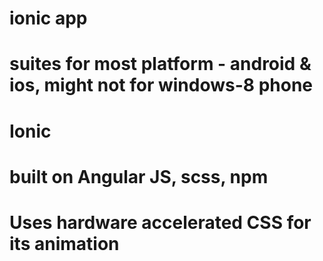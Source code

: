 # ionic app
# suites for most platform - android & ios, might not for windows-8 phone
# Ionic
#	built on Angular JS, scss, npm
#	Uses hardware accelerated CSS for its animation
